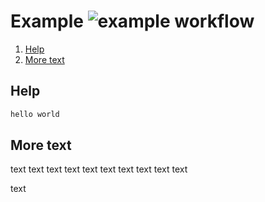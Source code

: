 # Example ![example workflow](https://github.com/triole/example/actions/workflows/build.yaml/badge.svg)

<!--- mdtoc: toc begin -->

1. [Help](#help)
2. [More text](#more-text)<!--- mdtoc: toc end -->

## Help

```go mdox-exec="echo hello world"
hello world
```

## More text

text text text text text text text text text text

text
